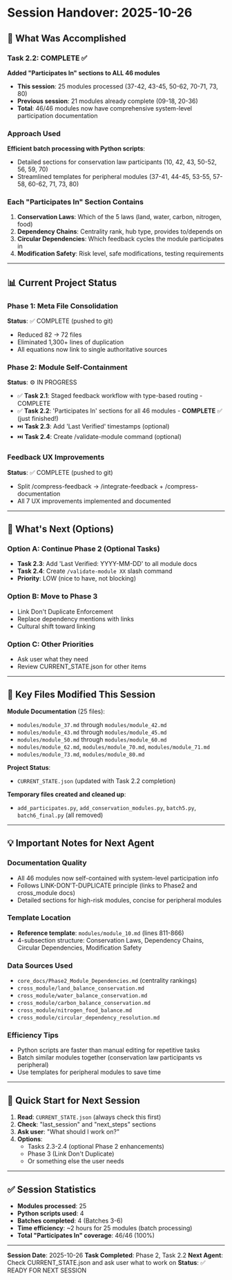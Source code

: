 # Session Handover: 2025-10-26

## 🎉 What Was Accomplished

### Task 2.2: COMPLETE ✅

**Added "Participates In" sections to ALL 46 modules**

- **This session**: 25 modules processed (37-42, 43-45, 50-62, 70-71, 73, 80)
- **Previous session**: 21 modules already complete (09-18, 20-36)
- **Total**: 46/46 modules now have comprehensive system-level participation documentation

### Approach Used

**Efficient batch processing with Python scripts**:
- Detailed sections for conservation law participants (10, 42, 43, 50-52, 56, 59, 70)
- Streamlined templates for peripheral modules (37-41, 44-45, 53-55, 57-58, 60-62, 71, 73, 80)

### Each "Participates In" Section Contains

1. **Conservation Laws**: Which of the 5 laws (land, water, carbon, nitrogen, food)
2. **Dependency Chains**: Centrality rank, hub type, provides to/depends on
3. **Circular Dependencies**: Which feedback cycles the module participates in
4. **Modification Safety**: Risk level, safe modifications, testing requirements

---

## 📊 Current Project Status

### Phase 1: Meta File Consolidation
**Status**: ✅ COMPLETE (pushed to git)
- Reduced 82 → 72 files
- Eliminated 1,300+ lines of duplication
- All equations now link to single authoritative sources

### Phase 2: Module Self-Containment
**Status**: ⚙️ IN PROGRESS

- ✅ **Task 2.1**: Staged feedback workflow with type-based routing - COMPLETE
- ✅ **Task 2.2**: 'Participates In' sections for all 46 modules - **COMPLETE** ✅ (just finished!)
- ⏭️ **Task 2.3**: Add 'Last Verified' timestamps (optional)
- ⏭️ **Task 2.4**: Create /validate-module command (optional)

### Feedback UX Improvements
**Status**: ✅ COMPLETE (pushed to git)
- Split /compress-feedback → /integrate-feedback + /compress-documentation
- All 7 UX improvements implemented and documented

---

## 🎯 What's Next (Options)

### Option A: Continue Phase 2 (Optional Tasks)
- **Task 2.3**: Add 'Last Verified: YYYY-MM-DD' to all module docs
- **Task 2.4**: Create `/validate-module XX` slash command
- **Priority**: LOW (nice to have, not blocking)

### Option B: Move to Phase 3
- Link Don't Duplicate Enforcement
- Replace dependency mentions with links
- Cultural shift toward linking

### Option C: Other Priorities
- Ask user what they need
- Review CURRENT_STATE.json for other items

---

## 📁 Key Files Modified This Session

**Module Documentation** (25 files):
- `modules/module_37.md` through `modules/module_42.md`
- `modules/module_43.md` through `modules/module_45.md`
- `modules/module_50.md` through `modules/module_60.md`
- `modules/module_62.md`, `modules/module_70.md`, `modules/module_71.md`
- `modules/module_73.md`, `modules/module_80.md`

**Project Status**:
- `CURRENT_STATE.json` (updated with Task 2.2 completion)

**Temporary files created and cleaned up**:
- `add_participates.py`, `add_conservation_modules.py`, `batch5.py`, `batch6_final.py` (all removed)

---

## 💡 Important Notes for Next Agent

### Documentation Quality
- All 46 modules now self-contained with system-level participation info
- Follows LINK-DON'T-DUPLICATE principle (links to Phase2 and cross_module docs)
- Detailed sections for high-risk modules, concise for peripheral modules

### Template Location
- **Reference template**: `modules/module_10.md` (lines 811-866)
- 4-subsection structure: Conservation Laws, Dependency Chains, Circular Dependencies, Modification Safety

### Data Sources Used
- `core_docs/Phase2_Module_Dependencies.md` (centrality rankings)
- `cross_module/land_balance_conservation.md`
- `cross_module/water_balance_conservation.md`
- `cross_module/carbon_balance_conservation.md`
- `cross_module/nitrogen_food_balance.md`
- `cross_module/circular_dependency_resolution.md`

### Efficiency Tips
- Python scripts are faster than manual editing for repetitive tasks
- Batch similar modules together (conservation law participants vs peripheral)
- Use templates for peripheral modules to save time

---

## 🚀 Quick Start for Next Session

1. **Read**: `CURRENT_STATE.json` (always check this first)
2. **Check**: "last_session" and "next_steps" sections
3. **Ask user**: "What should I work on?"
4. **Options**:
   - Tasks 2.3-2.4 (optional Phase 2 enhancements)
   - Phase 3 (Link Don't Duplicate)
   - Or something else the user needs

---

## ✅ Session Statistics

- **Modules processed**: 25
- **Python scripts used**: 4
- **Batches completed**: 4 (Batches 3-6)
- **Time efficiency**: ~2 hours for 25 modules (batch processing)
- **Total "Participates In" coverage**: 46/46 (100%)

---

**Session Date**: 2025-10-26
**Task Completed**: Phase 2, Task 2.2
**Next Agent**: Check CURRENT_STATE.json and ask user what to work on
**Status**: ✅ READY FOR NEXT SESSION
